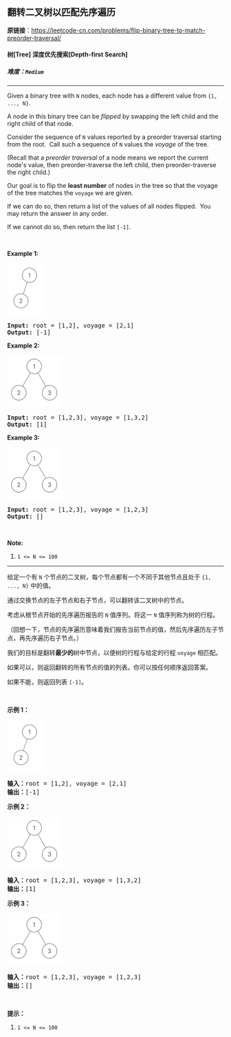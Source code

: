 ## 翻转二叉树以匹配先序遍历

**原链接**：<https://leetcode-cn.com/problems/flip-binary-tree-to-match-preorder-traversal/>

#### 树[Tree]    深度优先搜索[Depth-first Search]    

##### 难度：**`Medium`**

----- 
<p>Given a binary tree with <code>N</code> nodes, each node has a different value from&nbsp;<code>{1, ..., N}</code>.</p>

<p>A node in this binary tree can be <em>flipped</em>&nbsp;by swapping the left child and the right child of that node.</p>

<p>Consider the sequence of&nbsp;<code>N</code> values reported by a preorder traversal starting from the root.&nbsp; Call such a sequence of <code>N</code> values the&nbsp;<em>voyage</em>&nbsp;of the tree.</p>

<p>(Recall that a <em>preorder traversal</em>&nbsp;of a node means we report the current node&#39;s value, then preorder-traverse the left child, then preorder-traverse the right child.)</p>

<p>Our goal is to flip the <strong>least number</strong> of nodes in the tree so that the voyage of the tree matches the <code>voyage</code> we are given.</p>

<p>If we can do so, then return a&nbsp;list&nbsp;of the values of all nodes flipped.&nbsp; You may return the answer in any order.</p>

<p>If we cannot do so, then return the list <code>[-1]</code>.</p>

<p>&nbsp;</p>

<div>
<p><strong>Example 1:</strong></p>

<p><strong><img alt="" src="../../static/2019/01/02/1219-01.png" style="width: 88px; height: 120px;" /></strong></p>

<pre>
<strong>Input: </strong>root = <span id="example-input-1-1">[1,2]</span>, voyage = <span id="example-input-1-2">[2,1]</span>
<strong>Output: </strong><span id="example-output-1">[-1]</span>
</pre>

<div>
<p><strong>Example 2:</strong></p>

<p><strong><img alt="" src="../../static/2019/01/02/1219-02.png" style="width: 127px; height: 120px;" /></strong></p>

<pre>
<strong>Input: </strong>root = <span id="example-input-2-1">[1,2,3]</span>, voyage = <span id="example-input-2-2">[1,3,2]</span>
<strong>Output: </strong><span id="example-output-2">[1]</span>
</pre>

<div>
<p><strong>Example 3:</strong></p>

<p><strong><img alt="" src="../../static/2019/01/02/1219-02.png" style="width: 127px; height: 120px;" /></strong></p>

<pre>
<strong>Input: </strong>root = <span id="example-input-3-1">[1,2,3]</span>, voyage = <span id="example-input-3-2">[1,2,3]</span>
<strong>Output: </strong><span id="example-output-3">[]</span>
</pre>

<p>&nbsp;</p>

<p><strong><span>Note:</span></strong></p>

<ol>
	<li><code>1 &lt;= N &lt;= 100</code></li>
</ol>
</div>
</div>
</div>


----- 
<p>给定一个有 <code>N</code> 个节点的二叉树，每个节点都有一个不同于其他节点且处于 <code>{1, ..., N}</code> 中的值。</p>

<p>通过交换节点的左子节点和右子节点，可以翻转该二叉树中的节点。</p>

<p>考虑从根节点开始的先序遍历报告的 <code>N</code> 值序列。将这一 <code>N</code> 值序列称为树的行程。</p>

<p>（回想一下，节点的先序遍历意味着我们报告当前节点的值，然后先序遍历左子节点，再先序遍历右子节点。）</p>

<p>我们的目标是翻转<strong>最少的</strong>树中节点，以便树的行程与给定的行程&nbsp;<code>voyage</code>&nbsp;相匹配。&nbsp;</p>

<p>如果可以，则返回翻转的所有节点的值的列表。你可以按任何顺序返回答案。</p>

<p>如果不能，则返回列表 <code>[-1]</code>。</p>

<p>&nbsp;</p>

<p><strong>示例 1：</strong></p>

<p><strong><img alt="" src="../../static/2019/01/05/1219-01.png" style="height: 120px; width: 88px;"></strong></p>

<pre><strong>输入：</strong>root = [1,2], voyage = [2,1]
<strong>输出：</strong>[-1]
</pre>

<p><strong>示例 2：</strong></p>

<p><strong><img alt="" src="../../static/2019/01/05/1219-02.png" style="height: 120px; width: 127px;"></strong></p>

<pre><strong>输入：</strong>root = [1,2,3], voyage = [1,3,2]
<strong>输出：</strong>[1]
</pre>

<p><strong>示例 3：</strong></p>

<p><strong><img alt="" src="../../static/2019/01/05/1219-02.png" style="height: 120px; width: 127px;"></strong></p>

<pre><strong>输入：</strong>root = [1,2,3], voyage = [1,2,3]
<strong>输出：</strong>[]
</pre>

<p>&nbsp;</p>

<p><strong>提示：</strong></p>

<ol>
	<li><code>1 &lt;= N &lt;= 100</code></li>
</ol>
